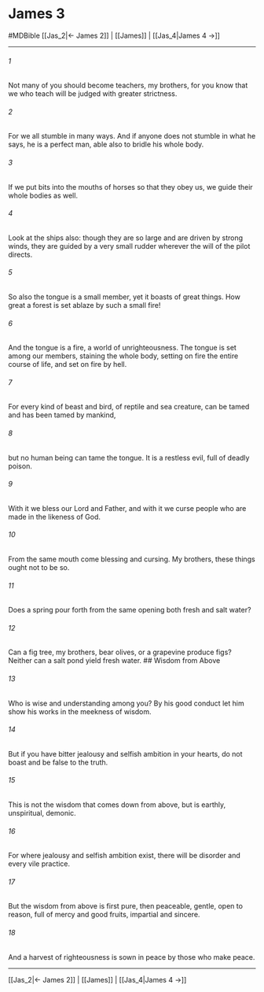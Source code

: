 # James 3
#MDBible
[[Jas_2|← James 2]] | [[James]] | [[Jas_4|James 4 →]]

***

###### 1 

Not many of you should become teachers, my brothers, for you know that we who teach will be judged with greater strictness. 

###### 2 

For we all stumble in many ways. And if anyone does not stumble in what he says, he is a perfect man, able also to bridle his whole body. 

###### 3 

If we put bits into the mouths of horses so that they obey us, we guide their whole bodies as well. 

###### 4 

Look at the ships also: though they are so large and are driven by strong winds, they are guided by a very small rudder wherever the will of the pilot directs. 

###### 5 

So also the tongue is a small member, yet it boasts of great things. How great a forest is set ablaze by such a small fire! 

###### 6 

And the tongue is a fire, a world of unrighteousness. The tongue is set among our members, staining the whole body, setting on fire the entire course of life, and set on fire by hell. 

###### 7 

For every kind of beast and bird, of reptile and sea creature, can be tamed and has been tamed by mankind, 

###### 8 

but no human being can tame the tongue. It is a restless evil, full of deadly poison. 

###### 9 

With it we bless our Lord and Father, and with it we curse people who are made in the likeness of God. 

###### 10 

From the same mouth come blessing and cursing. My brothers, these things ought not to be so. 

###### 11 

Does a spring pour forth from the same opening both fresh and salt water? 

###### 12 

Can a fig tree, my brothers, bear olives, or a grapevine produce figs? Neither can a salt pond yield fresh water. ## Wisdom from Above 

###### 13 

Who is wise and understanding among you? By his good conduct let him show his works in the meekness of wisdom. 

###### 14 

But if you have bitter jealousy and selfish ambition in your hearts, do not boast and be false to the truth. 

###### 15 

This is not the wisdom that comes down from above, but is earthly, unspiritual, demonic. 

###### 16 

For where jealousy and selfish ambition exist, there will be disorder and every vile practice. 

###### 17 

But the wisdom from above is first pure, then peaceable, gentle, open to reason, full of mercy and good fruits, impartial and sincere. 

###### 18 

And a harvest of righteousness is sown in peace by those who make peace. 

***

[[Jas_2|← James 2]] | [[James]] | [[Jas_4|James 4 →]]
